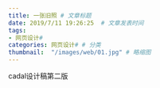 ```yaml
---
title: 一张旧照 # 文章标题  
date: 2019/7/11 19:26:25  # 文章发表时间
tags:
- 网页设计#
categories: 网页设计# # 分类
thumbnail:  "/images/web/01.jpg" # 略缩图
---
```

cadal设计稿第二版